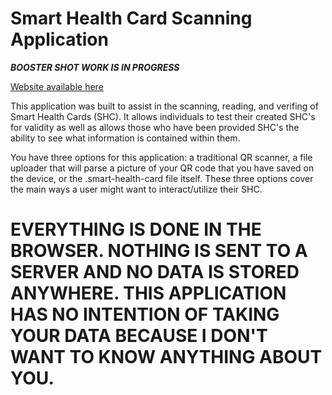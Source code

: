 # Smart Health Card Scanning Application

__*BOOSTER SHOT WORK IS IN PROGRESS*__

[Website available here](https://www.shcverifier.com)

This application was built to assist in the scanning, reading, and verifing of Smart Health Cards (SHC). It allows individuals to test their created SHC's for validity as well as allows those who have been provided SHC's the ability to see what information is contained within them. 

You have three options for this application: a traditional QR scanner, a file uploader that will parse a picture of your QR code that you have saved on the device, or the .smart-health-card file itself. These three options cover the main ways a user might want to interact/utilize their SHC.

# EVERYTHING IS DONE IN THE BROWSER. NOTHING IS SENT TO A SERVER AND NO DATA IS STORED ANYWHERE. THIS APPLICATION HAS NO INTENTION OF TAKING YOUR DATA BECAUSE I DON'T WANT TO KNOW ANYTHING ABOUT YOU. 
